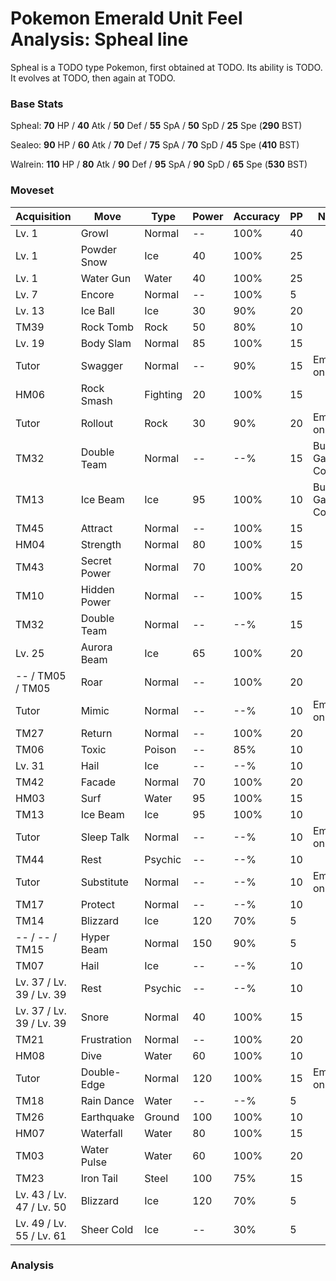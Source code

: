 # Pokemon Emerald Unit Feel Analysis: Spheal line

Spheal is a TODO type Pokemon, first obtained at TODO. Its ability is TODO. It evolves at TODO, then again at TODO.

### Base Stats

Spheal: **70** HP / **40** Atk / **50** Def / **55** SpA / **50** SpD / **25** Spe (**290** BST)

Sealeo: **90** HP / **60** Atk / **70** Def / **75** SpA / **70** SpD / **45** Spe (**410** BST)

Walrein: **110** HP / **80** Atk / **90** Def / **95** SpA / **90** SpD / **65** Spe (**530** BST)

### Moveset

|Acquisition             |Move        |Type    |Power|Accuracy|PP |Notes                    |
|---                     |---         |---     |---  |---     |---|---                      |
|Lv. 1                   |Growl       |Normal  |--   |100%    |40 |                         |
|Lv. 1                   |Powder Snow |Ice     |40   |100%    |25 |                         |
|Lv. 1                   |Water Gun   |Water   |40   |100%    |25 |                         |
|Lv. 7                   |Encore      |Normal  |--   |100%    |5  |                         |
|Lv. 13                  |Ice Ball    |Ice     |30   |90%     |20 |                         |
|TM39                    |Rock Tomb   |Rock    |50   |80%     |10 |                         |
|Lv. 19                  |Body Slam   |Normal  |85   |100%    |15 |                         |
|Tutor                   |Swagger     |Normal  |--   |90%     |15 |Emerald only             |
|HM06                    |Rock Smash  |Fighting|20   |100%    |15 |                         |
|Tutor                   |Rollout     |Rock    |30   |90%     |20 |Emerald only             |
|TM32                    |Double Team |Normal  |--   |--%     |15 |Buy at Game Corner       |
|TM13                    |Ice Beam    |Ice     |95   |100%    |10 |Buy at Game Corner       |
|TM45                    |Attract     |Normal  |--   |100%    |15 |                         |
|HM04                    |Strength    |Normal  |80   |100%    |15 |                         |
|TM43                    |Secret Power|Normal  |70   |100%    |20 |                         |
|TM10                    |Hidden Power|Normal  |--   |100%    |15 |                         |
|TM32                    |Double Team |Normal  |--   |--%     |15 |                         |
|Lv. 25                  |Aurora Beam |Ice     |65   |100%    |20 |                         |
|-- / TM05 / TM05        |Roar        |Normal  |--   |100%    |20 |                         |
|Tutor                   |Mimic       |Normal  |--   |--%     |10 |Emerald only             |
|TM27                    |Return      |Normal  |--   |100%    |20 |                         |
|TM06                    |Toxic       |Poison  |--   |85%     |10 |                         |
|Lv. 31                  |Hail        |Ice     |--   |--%     |10 |                         |
|TM42                    |Facade      |Normal  |70   |100%    |20 |                         |
|HM03                    |Surf        |Water   |95   |100%    |15 |                         |
|TM13                    |Ice Beam    |Ice     |95   |100%    |10 |                         |
|Tutor                   |Sleep Talk  |Normal  |--   |--%     |10 |Emerald only             |
|TM44                    |Rest        |Psychic |--   |--%     |10 |                         |
|Tutor                   |Substitute  |Normal  |--   |--%     |10 |Emerald only             |
|TM17                    |Protect     |Normal  |--   |--%     |10 |                         |
|TM14                    |Blizzard    |Ice     |120  |70%     |5  |                         |
|-- / -- / TM15          |Hyper Beam  |Normal  |150  |90%     |5  |                         |
|TM07                    |Hail        |Ice     |--   |--%     |10 |                         |
|Lv. 37 / Lv. 39 / Lv. 39|Rest        |Psychic |--   |--%     |10 |                         |
|Lv. 37 / Lv. 39 / Lv. 39|Snore       |Normal  |40   |100%    |15 |                         |
|TM21                    |Frustration |Normal  |--   |100%    |20 |                         |
|HM08                    |Dive        |Water   |60   |100%    |10 |                         |
|Tutor                   |Double-Edge |Normal  |120  |100%    |15 |Emerald only             |
|TM18                    |Rain Dance  |Water   |--   |--%     |5  |                         |
|TM26                    |Earthquake  |Ground  |100  |100%    |10 |                         |
|HM07                    |Waterfall   |Water   |80   |100%    |15 |                         |
|TM03                    |Water Pulse |Water   |60   |100%    |20 |                         |
|TM23                    |Iron Tail   |Steel   |100  |75%     |15 |                         |
|Lv. 43 / Lv. 47 / Lv. 50|Blizzard    |Ice     |120  |70%     |5  |                         |
|Lv. 49 / Lv. 55 / Lv. 61|Sheer Cold  |Ice     |--   |30%     |5  |                         |

### Analysis